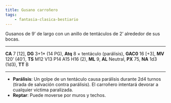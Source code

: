 ```yaml
---
title: Gusano carroñero
tags:
    - fantasia-clasica-bestiario
---
```

Gusanos de 9’ de largo con un anillo de tentáculos de 2’ alrededor de sus bocas.
___
**CA** 7 [12], **DG** 3+1\* (14 PG), **Atq** 8 × tentáculo (parálisis), **GAC0** 16 [+3], **MV** 120’ (40’), **TS** M12 V13 P14 A15 H16 (2), **ML** 9, **AL** Neutral, **PX** 75, **NA** 1d3 (1d3), **TT** B
___
- **Parálisis**: Un golpe de un tentáculo causa parálisis durante 2d4 turnos (tirada de salvación contra parálisis). El carroñero intentará devorar a cualquier víctima paralizada.
- **Reptar**: Puede moverse por muros y techos.
